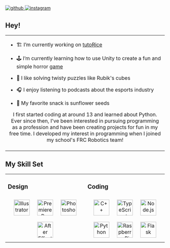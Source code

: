 <a href="https://github.com/thehassanali2" target="_blank">
<img src=https://img.shields.io/badge/github-%2324292e.svg?&style=for-the-badge&logo=github&logoColor=white alt=github style="margin-bottom: 5px;" />
</a>
<a href="https://instagram.com/thehassanali2" target="_blank">
<img src=https://img.shields.io/badge/instagram-%23000000.svg?&style=for-the-badge&logo=instagram&logoColor=white alt=instagram style="margin-bottom: 5px;" />
</a>  
  




  
  

<br/>  


## Hey!  
<table><tr><td valign="top" width="50%">

- 🏗️ I’m currently working on [tutoRice](https://github.com/Daggerpov/tutoRice-bot)  
  

- 🕹️ I’m currently learning how to use Unity to create a fun and simple horror [game](https://github.com/TheHassanAli2/Garden-Out)  
  

- 🧩 I like solving twisty puzzles like Rubik's cubes  
  

- 🎧 I enjoy listening to podcasts about the esports industry  
  

- 🌻 My favorite snack is sunflower seeds  

<div align="center"> 
I first started coding at around 13 and learned about Python. Ever since then, I've been interested in pursuing programming as a profession and have been creating projects for fun in my free time. I developed my interest in programming when I joined my school's FRC Robotics team!
</div>

<br/>  
</table>

## My Skill Set  
<table><tr><td valign="top" width="50%">



### Design  
<div align="center">  
<img style="margin: 10px" src="https://profilinator.rishav.dev/skills-assets/adobe_illustrator-icon.svg" alt="Illustrator" height="50" />  
<img style="margin: 10px" src="https://profilinator.rishav.dev/skills-assets/adobepremierepro.png" alt="Premiere Pro" height="50" />  
<img style="margin: 10px" src="https://profilinator.rishav.dev/skills-assets/photoshop-plain.svg" alt="Photoshop" height="50" />  
<img style="margin: 10px" src="https://profilinator.rishav.dev/skills-assets/aftereffects.png" alt="After Effects" height="50" />  
</div>

</td><td valign="top" width="50%">



### Coding  
<div align="center">  
<img style="margin: 10px" src="https://profilinator.rishav.dev/skills-assets/cplusplus-original.svg" alt="C++" height="50" />  
<img style="margin: 10px" src="https://profilinator.rishav.dev/skills-assets/typescript-original.svg" alt="TypeScript" height="50" />  
<img style="margin: 10px" src="https://profilinator.rishav.dev/skills-assets/nodejs-original-wordmark.svg" alt="Node.js" height="50" />  
<img style="margin: 10px" src="https://profilinator.rishav.dev/skills-assets/python-original.svg" alt="Python" height="50" />  
<img style="margin: 10px" src="https://profilinator.rishav.dev/skills-assets/raspberrypi.png" alt="Raspberry Pi" height="50" />  
<img style="margin: 10px" src="https://profilinator.rishav.dev/skills-assets/flask.png" alt="Flask" height="50" />  
</div>

</td></tr></table>  

<br/>  

  

<br/>  


<br />

